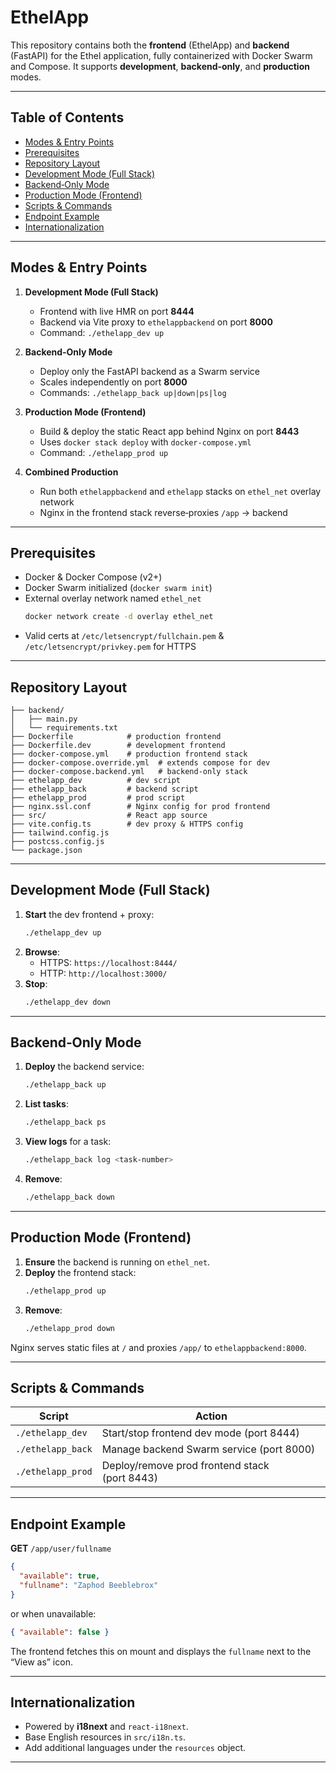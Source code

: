 # EthelApp

This repository contains both the **frontend** (EthelApp) and **backend** (FastAPI) for the Ethel application, fully containerized with Docker Swarm and Compose. It supports **development**, **backend‑only**, and **production** modes.

---

## Table of Contents

- [Modes & Entry Points](#modes--entry-points)  
- [Prerequisites](#prerequisites)  
- [Repository Layout](#repository-layout)  
- [Development Mode (Full Stack)](#development-mode-full-stack)  
- [Backend‑Only Mode](#backend-only-mode)  
- [Production Mode (Frontend)](#production-mode-frontend)  
- [Scripts & Commands](#scripts--commands)  
- [Endpoint Example](#endpoint-example)  
- [Internationalization](#internationalization)  

---

## Modes & Entry Points

1. **Development Mode (Full Stack)**
   - Frontend with live HMR on port **8444**  
   - Backend via Vite proxy to `ethelappbackend` on port **8000**  
   - Command: `./ethelapp_dev up`

2. **Backend‑Only Mode**
   - Deploy only the FastAPI backend as a Swarm service  
   - Scales independently on port **8000**  
   - Commands: `./ethelapp_back up|down|ps|log`

3. **Production Mode (Frontend)**
   - Build & deploy the static React app behind Nginx on port **8443**  
   - Uses `docker stack deploy` with `docker-compose.yml`  
   - Command: `./ethelapp_prod up`

4. **Combined Production**  
   - Run both `ethelappbackend` and `ethelapp` stacks on `ethel_net` overlay network  
   - Nginx in the frontend stack reverse‑proxies `/app` → backend  

---

## Prerequisites

- Docker & Docker Compose (v2+)  
- Docker Swarm initialized (`docker swarm init`)  
- External overlay network named `ethel_net`  
  ```bash
  docker network create -d overlay ethel_net
  ```  
- Valid certs at `/etc/letsencrypt/fullchain.pem` & `/etc/letsencrypt/privkey.pem` for HTTPS

---

## Repository Layout

```text
├── backend/
│   ├── main.py
│   └── requirements.txt
├── Dockerfile            # production frontend
├── Dockerfile.dev        # development frontend
├── docker-compose.yml    # production frontend stack
├── docker-compose.override.yml  # extends compose for dev
├── docker-compose.backend.yml   # backend-only stack
├── ethelapp_dev          # dev script
├── ethelapp_back         # backend script
├── ethelapp_prod         # prod script
├── nginx.ssl.conf        # Nginx config for prod frontend
├── src/                  # React app source
├── vite.config.ts        # dev proxy & HTTPS config
├── tailwind.config.js
├── postcss.config.js
└── package.json
```

---

## Development Mode (Full Stack)

1. **Start** the dev frontend + proxy:
   ```bash
   ./ethelapp_dev up
   ```
2. **Browse**:
   - HTTPS: `https://localhost:8444/`  
   - HTTP: `http://localhost:3000/`  
3. **Stop**:
   ```bash
   ./ethelapp_dev down
   ```

---

## Backend‑Only Mode

1. **Deploy** the backend service:
   ```bash
   ./ethelapp_back up
   ```
2. **List tasks**:
   ```bash
   ./ethelapp_back ps
   ```
3. **View logs** for a task:
   ```bash
   ./ethelapp_back log <task-number>
   ```
4. **Remove**:
   ```bash
   ./ethelapp_back down
   ```

---

## Production Mode (Frontend)

1. **Ensure** the backend is running on `ethel_net`.  
2. **Deploy** the frontend stack:
   ```bash
   ./ethelapp_prod up
   ```
3. **Remove**:
   ```bash
   ./ethelapp_prod down
   ```

Nginx serves static files at `/` and proxies `/app/` to `ethelappbackend:8000`.

---

## Scripts & Commands

| Script            | Action                                          |
|-------------------|-------------------------------------------------|
| `./ethelapp_dev`  | Start/stop frontend dev mode (port 8444)        |
| `./ethelapp_back` | Manage backend Swarm service (port 8000)        |
| `./ethelapp_prod` | Deploy/remove prod frontend stack (port 8443)   |

---

## Endpoint Example

**GET** `/app/user/fullname`  
```json
{ 
  "available": true,
  "fullname": "Zaphod Beeblebrox"
}
```  
or when unavailable:  
```json
{ "available": false }
```

The frontend fetches this on mount and displays the `fullname` next to the “View as” icon.

---

## Internationalization

- Powered by **i18next** and `react-i18next`.  
- Base English resources in `src/i18n.ts`.  
- Add additional languages under the `resources` object.

---
